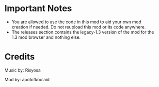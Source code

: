 # Important Notes
- You are allowed to use the code in this mod to aid your own mod creation if needed. Do not reupload this mod or its code anywhere.
- The releases section contains the legacy-1.3 version of the mod for the 1.3 mod browser and nothing else.

# Credits

Music by: Risyosa

Mod by: apotofkoolaid
